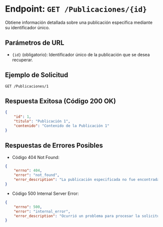 # Endpoint: `GET /Publicaciones/{id}`

Obtiene información detallada sobre una publicación específica mediante su identificador único.

## Parámetros de URL
- `{id}` (obligatorio): Identificador único de la publicación que se desea recuperar.

## Ejemplo de Solicitud
```http
GET /Publicaciones/1
```

## Respuesta Exitosa (Código 200 OK)
```json
{
    "id": 1,
    "titulo": "Publicación 1",
    "contenido": "Contenido de la Publicación 1"
}
```

## Respuestas de Errores Posibles
- Código 404 Not Found:
```json
{
    "errno": 404,
    "error": "not_found",
    "error_description": "La publicación especificada no fue encontrada"
}
```

- Código 500 Internal Server Error:
```json
{
    "errno": 500,
    "error": "internal_error",
    "error_description": "Ocurrió un problema para procesar la solicitud"
}
```